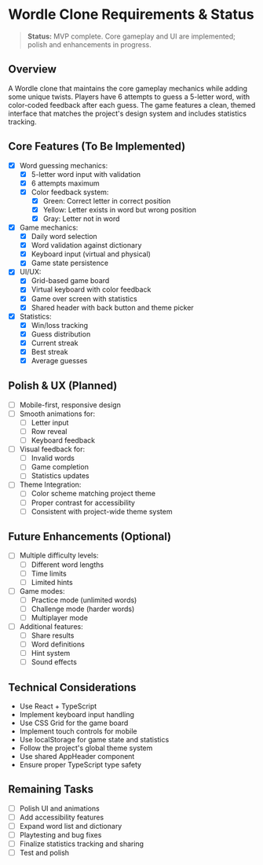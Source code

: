 # Wordle Clone Requirements & Status

> **Status:** MVP complete. Core gameplay and UI are implemented; polish and enhancements in progress.

## Overview
A Wordle clone that maintains the core gameplay mechanics while adding some unique twists. Players have 6 attempts to guess a 5-letter word, with color-coded feedback after each guess. The game features a clean, themed interface that matches the project's design system and includes statistics tracking.

## Core Features (To Be Implemented)
- [x] Word guessing mechanics:
  - [x] 5-letter word input with validation
  - [x] 6 attempts maximum
  - [x] Color feedback system:
    - [x] Green: Correct letter in correct position
    - [x] Yellow: Letter exists in word but wrong position
    - [x] Gray: Letter not in word
- [x] Game mechanics:
  - [x] Daily word selection
  - [x] Word validation against dictionary
  - [x] Keyboard input (virtual and physical)
  - [x] Game state persistence
- [x] UI/UX:
  - [x] Grid-based game board
  - [x] Virtual keyboard with color feedback
  - [x] Game over screen with statistics
  - [x] Shared header with back button and theme picker
- [x] Statistics:
  - [x] Win/loss tracking
  - [x] Guess distribution
  - [x] Current streak
  - [x] Best streak
  - [x] Average guesses

## Polish & UX (Planned)
- [ ] Mobile-first, responsive design
- [ ] Smooth animations for:
  - [ ] Letter input
  - [ ] Row reveal
  - [ ] Keyboard feedback
- [ ] Visual feedback for:
  - [ ] Invalid words
  - [ ] Game completion
  - [ ] Statistics updates
- [ ] Theme Integration:
  - [ ] Color scheme matching project theme
  - [ ] Proper contrast for accessibility
  - [ ] Consistent with project-wide theme system

## Future Enhancements (Optional)
- [ ] Multiple difficulty levels:
  - [ ] Different word lengths
  - [ ] Time limits
  - [ ] Limited hints
- [ ] Game modes:
  - [ ] Practice mode (unlimited words)
  - [ ] Challenge mode (harder words)
  - [ ] Multiplayer mode
- [ ] Additional features:
  - [ ] Share results
  - [ ] Word definitions
  - [ ] Hint system
  - [ ] Sound effects

## Technical Considerations
- Use React + TypeScript
- Implement keyboard input handling
- Use CSS Grid for the game board
- Implement touch controls for mobile
- Use localStorage for game state and statistics
- Follow the project's global theme system
- Use shared AppHeader component
- Ensure proper TypeScript type safety

## Remaining Tasks
- [ ] Polish UI and animations
- [ ] Add accessibility features
- [ ] Expand word list and dictionary
- [ ] Playtesting and bug fixes
- [ ] Finalize statistics tracking and sharing
- [ ] Test and polish 